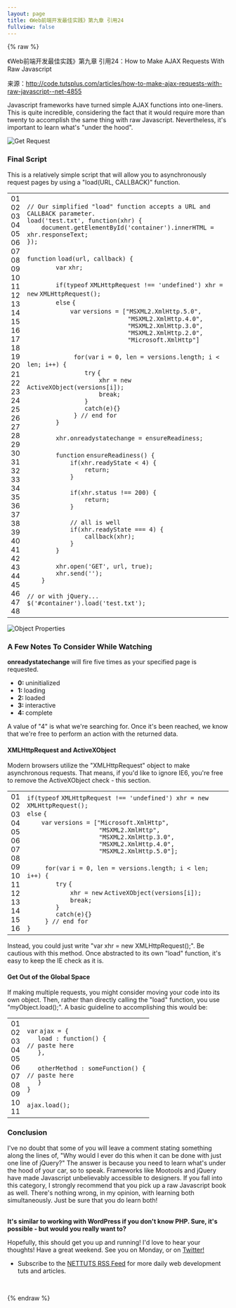```yaml
---
layout: page
title: 《Web前端开发最佳实践》第九章 引用24
fullview: false
---
```


{% raw %} 
<p>《Web前端开发最佳实践》第九章 引用24：How to Make AJAX Requests With Raw Javascript</p>
<p>来源：<a title="http://code.tutsplus.com/articles/how-to-make-ajax-requests-with-raw-javascript--net-4855" href="http://code.tutsplus.com/articles/how-to-make-ajax-requests-with-raw-javascript--net-4855">http://code.tutsplus.com/articles/how-to-make-ajax-requests-with-raw-javascript--net-4855</a></p>
<div class="post-body__content">
<p>Javascript frameworks have turned simple AJAX functions into one-liners. This is quite incredible, considering the fact that it would require more than twenty to accomplish the same thing with raw Javascript. Nevertheless, it's important to learn what's "under the hood".</p>
<div class="tutorial_image"><img src="https://cdn.tutsplus.com/net/uploads/legacy/324_ajax/firebug.png" alt="Get Request" data-original-url="http://nettuts.s3.amazonaws.com/324_ajax/firebug.png" /></div>
<h3 class="nolinks">Final Script</h3>
<p>This is a relatively simple script that will allow you to asynchronously request pages by using a "load(URL, CALLBACK)" function.</p>
<div>
<div id="highlighter_931703" class="syntaxhighlighter  javascript">
<table border="0" cellspacing="0" cellpadding="0">
<tbody>
<tr>
<td class="gutter">
<div class="line number1 index0 alt2">01</div>
<div class="line number2 index1 alt1">02</div>
<div class="line number3 index2 alt2">03</div>
<div class="line number4 index3 alt1">04</div>
<div class="line number5 index4 alt2">05</div>
<div class="line number6 index5 alt1">06</div>
<div class="line number7 index6 alt2">07</div>
<div class="line number8 index7 alt1">08</div>
<div class="line number9 index8 alt2">09</div>
<div class="line number10 index9 alt1">10</div>
<div class="line number11 index10 alt2">11</div>
<div class="line number12 index11 alt1">12</div>
<div class="line number13 index12 alt2">13</div>
<div class="line number14 index13 alt1">14</div>
<div class="line number15 index14 alt2">15</div>
<div class="line number16 index15 alt1">16</div>
<div class="line number17 index16 alt2">17</div>
<div class="line number18 index17 alt1">18</div>
<div class="line number19 index18 alt2">19</div>
<div class="line number20 index19 alt1">20</div>
<div class="line number21 index20 alt2">21</div>
<div class="line number22 index21 alt1">22</div>
<div class="line number23 index22 alt2">23</div>
<div class="line number24 index23 alt1">24</div>
<div class="line number25 index24 alt2">25</div>
<div class="line number26 index25 alt1">26</div>
<div class="line number27 index26 alt2">27</div>
<div class="line number28 index27 alt1">28</div>
<div class="line number29 index28 alt2">29</div>
<div class="line number30 index29 alt1">30</div>
<div class="line number31 index30 alt2">31</div>
<div class="line number32 index31 alt1">32</div>
<div class="line number33 index32 alt2">33</div>
<div class="line number34 index33 alt1">34</div>
<div class="line number35 index34 alt2">35</div>
<div class="line number36 index35 alt1">36</div>
<div class="line number37 index36 alt2">37</div>
<div class="line number38 index37 alt1">38</div>
<div class="line number39 index38 alt2">39</div>
<div class="line number40 index39 alt1">40</div>
<div class="line number41 index40 alt2">41</div>
<div class="line number42 index41 alt1">42</div>
<div class="line number43 index42 alt2">43</div>
<div class="line number44 index43 alt1">44</div>
<div class="line number45 index44 alt2">45</div>
<div class="line number46 index45 alt1">46</div>
<div class="line number47 index46 alt2">47</div>
<div class="line number48 index47 alt1">48</div>
</td>
<td class="code">
<div class="container">
<div class="line number1 index0 alt2"><code class="javascript comments">// Our simplified "load" function accepts a URL and CALLBACK parameter.</code></div>
<div class="line number2 index1 alt1"><code class="javascript plain">load(</code><code class="javascript string">'test.txt'</code><code class="javascript plain">, </code><code class="javascript keyword">function</code><code class="javascript plain">(xhr) {</code></div>
<div class="line number3 index2 alt2"><code class="javascript spaces">    </code><code class="javascript plain">document.getElementById(</code><code class="javascript string">'container'</code><code class="javascript plain">).innerHTML = xhr.responseText;</code></div>
<div class="line number4 index3 alt1"><code class="javascript plain">});</code></div>
<div class="line number5 index4 alt2"> </div>
<div class="line number6 index5 alt1"><code class="javascript keyword">function</code> <code class="javascript plain">load(url, callback) {</code></div>
<div class="line number7 index6 alt2"><code class="javascript spaces">        </code><code class="javascript keyword">var</code> <code class="javascript plain">xhr;</code></div>
<div class="line number8 index7 alt1"><code class="javascript spaces">        </code> </div>
<div class="line number9 index8 alt2"><code class="javascript spaces">        </code><code class="javascript keyword">if</code><code class="javascript plain">(</code><code class="javascript keyword">typeof</code> <code class="javascript plain">XMLHttpRequest !== </code><code class="javascript string">'undefined'</code><code class="javascript plain">) xhr = </code><code class="javascript keyword">new</code> <code class="javascript plain">XMLHttpRequest();</code></div>
<div class="line number10 index9 alt1"><code class="javascript spaces">        </code><code class="javascript keyword">else</code> <code class="javascript plain">{</code></div>
<div class="line number11 index10 alt2"><code class="javascript spaces">            </code><code class="javascript keyword">var</code> <code class="javascript plain">versions = [</code><code class="javascript string">"MSXML2.XmlHttp.5.0"</code><code class="javascript plain">, </code></div>
<div class="line number12 index11 alt1"><code class="javascript spaces">                            </code><code class="javascript string">"MSXML2.XmlHttp.4.0"</code><code class="javascript plain">,</code></div>
<div class="line number13 index12 alt2"><code class="javascript spaces">                            </code><code class="javascript string">"MSXML2.XmlHttp.3.0"</code><code class="javascript plain">, </code></div>
<div class="line number14 index13 alt1"><code class="javascript spaces">                            </code><code class="javascript string">"MSXML2.XmlHttp.2.0"</code><code class="javascript plain">,</code></div>
<div class="line number15 index14 alt2"><code class="javascript spaces">                            </code><code class="javascript string">"Microsoft.XmlHttp"</code><code class="javascript plain">]</code></div>
<div class="line number16 index15 alt1"> </div>
<div class="line number17 index16 alt2"><code class="javascript spaces">             </code><code class="javascript keyword">for</code><code class="javascript plain">(</code><code class="javascript keyword">var</code> <code class="javascript plain">i = 0, len = versions.length; i &lt; len; i++) {</code></div>
<div class="line number18 index17 alt1"><code class="javascript spaces">                </code><code class="javascript keyword">try</code> <code class="javascript plain">{</code></div>
<div class="line number19 index18 alt2"><code class="javascript spaces">                    </code><code class="javascript plain">xhr = </code><code class="javascript keyword">new</code> <code class="javascript plain">ActiveXObject(versions[i]);</code></div>
<div class="line number20 index19 alt1"><code class="javascript spaces">                    </code><code class="javascript keyword">break</code><code class="javascript plain">;</code></div>
<div class="line number21 index20 alt2"><code class="javascript spaces">                </code><code class="javascript plain">}</code></div>
<div class="line number22 index21 alt1"><code class="javascript spaces">                </code><code class="javascript keyword">catch</code><code class="javascript plain">(e){}</code></div>
<div class="line number23 index22 alt2"><code class="javascript spaces">             </code><code class="javascript plain">} </code><code class="javascript comments">// end for</code></div>
<div class="line number24 index23 alt1"><code class="javascript spaces">        </code><code class="javascript plain">}</code></div>
<div class="line number25 index24 alt2"><code class="javascript spaces">        </code> </div>
<div class="line number26 index25 alt1"><code class="javascript spaces">        </code><code class="javascript plain">xhr.onreadystatechange = ensureReadiness;</code></div>
<div class="line number27 index26 alt2"><code class="javascript spaces">        </code> </div>
<div class="line number28 index27 alt1"><code class="javascript spaces">        </code><code class="javascript keyword">function</code> <code class="javascript plain">ensureReadiness() {</code></div>
<div class="line number29 index28 alt2"><code class="javascript spaces">            </code><code class="javascript keyword">if</code><code class="javascript plain">(xhr.readyState &lt; 4) {</code></div>
<div class="line number30 index29 alt1"><code class="javascript spaces">                </code><code class="javascript keyword">return</code><code class="javascript plain">;</code></div>
<div class="line number31 index30 alt2"><code class="javascript spaces">            </code><code class="javascript plain">}</code></div>
<div class="line number32 index31 alt1"><code class="javascript spaces">            </code> </div>
<div class="line number33 index32 alt2"><code class="javascript spaces">            </code><code class="javascript keyword">if</code><code class="javascript plain">(xhr.status !== 200) {</code></div>
<div class="line number34 index33 alt1"><code class="javascript spaces">                </code><code class="javascript keyword">return</code><code class="javascript plain">;</code></div>
<div class="line number35 index34 alt2"><code class="javascript spaces">            </code><code class="javascript plain">}</code></div>
<div class="line number36 index35 alt1"> </div>
<div class="line number37 index36 alt2"><code class="javascript spaces">            </code><code class="javascript comments">// all is well  </code></div>
<div class="line number38 index37 alt1"><code class="javascript spaces">            </code><code class="javascript keyword">if</code><code class="javascript plain">(xhr.readyState === 4) {</code></div>
<div class="line number39 index38 alt2"><code class="javascript spaces">                </code><code class="javascript plain">callback(xhr);</code></div>
<div class="line number40 index39 alt1"><code class="javascript spaces">            </code><code class="javascript plain">}           </code></div>
<div class="line number41 index40 alt2"><code class="javascript spaces">        </code><code class="javascript plain">}</code></div>
<div class="line number42 index41 alt1"><code class="javascript spaces">        </code> </div>
<div class="line number43 index42 alt2"><code class="javascript spaces">        </code><code class="javascript plain">xhr.open(</code><code class="javascript string">'GET'</code><code class="javascript plain">, url, </code><code class="javascript keyword">true</code><code class="javascript plain">);</code></div>
<div class="line number44 index43 alt1"><code class="javascript spaces">        </code><code class="javascript plain">xhr.send(</code><code class="javascript string">''</code><code class="javascript plain">);</code></div>
<div class="line number45 index44 alt2"><code class="javascript spaces">    </code><code class="javascript plain">}</code></div>
<div class="line number46 index45 alt1"> </div>
<div class="line number47 index46 alt2"><code class="javascript comments">// or with jQuery...</code></div>
<div class="line number48 index47 alt1"><code class="javascript plain">$(</code><code class="javascript string">'#container'</code><code class="javascript plain">).load(</code><code class="javascript string">'test.txt'</code><code class="javascript plain">);</code></div>
</div>
</td>
</tr>
</tbody>
</table>
</div>
</div>
<div class="tutorial_image"><img src="https://cdn.tutsplus.com/net/uploads/legacy/324_ajax/objectProperties.png" alt="Object Properties" data-original-url="http://nettuts.s3.amazonaws.com/324_ajax/objectProperties.png" /></div>
<h3 class="nolinks">A Few Notes To Consider While Watching</h3>
<p><strong>onreadystatechange</strong> will fire five times as your specified page is requested.</p>
<ul>
<li><strong>0: </strong>uninitialized</li>
<li><strong>1: </strong>loading</li>
<li><strong>2: </strong>loaded</li>
<li><strong>3: </strong>interactive</li>
<li><strong>4: </strong>complete</li>
</ul>
<p>A value of "4" is what we're searching for. Once it's been reached, we know that we're free to perform an action with the returned data.</p>
<h4 class="nolinks">XMLHttpRequest and ActiveXObject</h4>
<p>Modern browsers utilize the "XMLHttpRequest" object to make asynchronous requests. That means, if you'd like to ignore IE6, you're free to remove the ActiveXObject check - this section.</p>
<div>
<div id="highlighter_170956" class="syntaxhighlighter  javascript">
<table border="0" cellspacing="0" cellpadding="0">
<tbody>
<tr>
<td class="gutter">
<div class="line number1 index0 alt2">01</div>
<div class="line number2 index1 alt1">02</div>
<div class="line number3 index2 alt2">03</div>
<div class="line number4 index3 alt1">04</div>
<div class="line number5 index4 alt2">05</div>
<div class="line number6 index5 alt1">06</div>
<div class="line number7 index6 alt2">07</div>
<div class="line number8 index7 alt1">08</div>
<div class="line number9 index8 alt2">09</div>
<div class="line number10 index9 alt1">10</div>
<div class="line number11 index10 alt2">11</div>
<div class="line number12 index11 alt1">12</div>
<div class="line number13 index12 alt2">13</div>
<div class="line number14 index13 alt1">14</div>
<div class="line number15 index14 alt2">15</div>
<div class="line number16 index15 alt1">16</div>
</td>
<td class="code">
<div class="container">
<div class="line number1 index0 alt2"><code class="javascript keyword">if</code><code class="javascript plain">(</code><code class="javascript keyword">typeof</code> <code class="javascript plain">XMLHttpRequest !== </code><code class="javascript string">'undefined'</code><code class="javascript plain">) xhr = </code><code class="javascript keyword">new</code> <code class="javascript plain">XMLHttpRequest();</code></div>
<div class="line number2 index1 alt1"><code class="javascript keyword">else</code> <code class="javascript plain">{</code></div>
<div class="line number3 index2 alt2"><code class="javascript spaces">    </code><code class="javascript keyword">var</code> <code class="javascript plain">versions = [</code><code class="javascript string">"Microsoft.XmlHttp"</code><code class="javascript plain">, </code></div>
<div class="line number4 index3 alt1"><code class="javascript spaces">                    </code><code class="javascript string">"MSXML2.XmlHttp"</code><code class="javascript plain">,</code></div>
<div class="line number5 index4 alt2"><code class="javascript spaces">                    </code><code class="javascript string">"MSXML2.XmlHttp.3.0"</code><code class="javascript plain">, </code></div>
<div class="line number6 index5 alt1"><code class="javascript spaces">                    </code><code class="javascript string">"MSXML2.XmlHttp.4.0"</code><code class="javascript plain">,</code></div>
<div class="line number7 index6 alt2"><code class="javascript spaces">                    </code><code class="javascript string">"MSXML2.XmlHttp.5.0"</code><code class="javascript plain">];</code></div>
<div class="line number8 index7 alt1"><code class="javascript spaces">     </code> </div>
<div class="line number9 index8 alt2"><code class="javascript spaces">     </code><code class="javascript keyword">for</code><code class="javascript plain">(</code><code class="javascript keyword">var</code> <code class="javascript plain">i = 0, len = versions.length; i &lt; len; i++) {</code></div>
<div class="line number10 index9 alt1"><code class="javascript spaces">        </code><code class="javascript keyword">try</code> <code class="javascript plain">{</code></div>
<div class="line number11 index10 alt2"><code class="javascript spaces">            </code><code class="javascript plain">xhr = </code><code class="javascript keyword">new</code> <code class="javascript plain">ActiveXObject(versions[i]);</code></div>
<div class="line number12 index11 alt1"><code class="javascript spaces">            </code><code class="javascript keyword">break</code><code class="javascript plain">;</code></div>
<div class="line number13 index12 alt2"><code class="javascript spaces">        </code><code class="javascript plain">}</code></div>
<div class="line number14 index13 alt1"><code class="javascript spaces">        </code><code class="javascript keyword">catch</code><code class="javascript plain">(e){}</code></div>
<div class="line number15 index14 alt2"><code class="javascript spaces">     </code><code class="javascript plain">} </code><code class="javascript comments">// end for</code></div>
<div class="line number16 index15 alt1"><code class="javascript plain">}</code></div>
</div>
</td>
</tr>
</tbody>
</table>
</div>
</div>
<p>Instead, you could just write "var xhr = new XMLHttpRequest();". Be cautious with this method. Once abstracted to its own "load" function, it's easy to keep the IE check as it is.</p>
<h4 class="nolinks">Get Out of the Global Space</h4>
<p>If making multiple requests, you might consider moving your code into its own object. Then, rather than directly calling the "load" function, you use "myObject.load();". A basic guideline to accomplishing this would be:</p>
<div>
<div id="highlighter_923415" class="syntaxhighlighter  javascript">
<table border="0" cellspacing="0" cellpadding="0">
<tbody>
<tr>
<td class="gutter">
<div class="line number1 index0 alt2">01</div>
<div class="line number2 index1 alt1">02</div>
<div class="line number3 index2 alt2">03</div>
<div class="line number4 index3 alt1">04</div>
<div class="line number5 index4 alt2">05</div>
<div class="line number6 index5 alt1">06</div>
<div class="line number7 index6 alt2">07</div>
<div class="line number8 index7 alt1">08</div>
<div class="line number9 index8 alt2">09</div>
<div class="line number10 index9 alt1">10</div>
<div class="line number11 index10 alt2">11</div>
</td>
<td class="code">
<div class="container">
<div class="line number1 index0 alt2"><code class="javascript keyword">var</code> <code class="javascript plain">ajax = {</code></div>
<div class="line number2 index1 alt1"><code class="javascript spaces">   </code><code class="javascript plain">load : </code><code class="javascript keyword">function</code><code class="javascript plain">() {</code></div>
<div class="line number3 index2 alt2"><code class="javascript comments">// paste here</code></div>
<div class="line number4 index3 alt1"><code class="javascript spaces">   </code><code class="javascript plain">},</code></div>
<div class="line number5 index4 alt2"> </div>
<div class="line number6 index5 alt1"><code class="javascript spaces">   </code><code class="javascript plain">otherMethod : someFunction() {</code></div>
<div class="line number7 index6 alt2"><code class="javascript comments">// paste here</code></div>
<div class="line number8 index7 alt1"><code class="javascript spaces">   </code><code class="javascript plain">}</code></div>
<div class="line number9 index8 alt2"><code class="javascript plain">}</code></div>
<div class="line number10 index9 alt1"> </div>
<div class="line number11 index10 alt2"><code class="javascript plain">ajax.load();</code></div>
</div>
</td>
</tr>
</tbody>
</table>
</div>
</div>
<h3 class="nolinks">Conclusion</h3>
<p>I've no doubt that some of you will leave a comment stating something along the lines of, "Why would I ever do this when it can be done with just one line of jQuery?" The answer is because you need to learn what's under the hood of your car, so to speak. Frameworks like Mootools and jQuery have made Javascript unbelievably accessible to designers. If you fall into this category, I strongly recommend that you pick up a raw Javascript book as well. There's nothing wrong, in my opinion, with learning both simultaneously. Just be sure that you do learn both!</p>
<p><strong><br />It's similar to working with WordPress if you don't know PHP. Sure, it's possible - but would you really want to?<br /></strong></p>
<p>Hopefully, this should get you up and running! I'd love to hear your thoughts! Have a great weekend. See you on Monday, or on <a href="http://www.twitter.com/NETTUTS">Twitter!</a></p>
<ul class="webroundup">
<li>Subscribe to the <a title="NETTUTS RSS Feed" href="http://feeds.feedburner.com/nettuts">NETTUTS RSS Feed</a> for more daily web development tuts and articles.</li>
</ul>
<p>
<script type="text/javascript">// <![CDATA[
digg_url = "post permalink (not digg url)";
// ]]></script>
<br />
<script type="text/javascript" src="http://digg.com/tools/diggthis.js"></script>
</p>
</div>
{% endraw %}